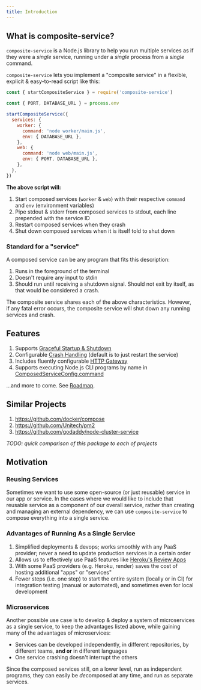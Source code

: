 ```yaml
---
title: Introduction
---
```


## What is composite-service?

`composite-service` is a Node.js library
to help you run multiple services as if they were a *single* service,
running under a *single* process from a *single* command.

`composite-service` lets you implement a "composite service"
in a flexible, explicit & easy-to-read script like this:

```js
const { startCompositeService } = require('composite-service')

const { PORT, DATABASE_URL } = process.env

startCompositeService({
  services: {
    worker: {
      command: 'node worker/main.js',
      env: { DATABASE_URL },
    },
    web: {
      command: 'node web/main.js',
      env: { PORT, DATABASE_URL },
    },
  },
})
```

**The above script will:**

1. Start composed services (`worker` & `web`) with their respective `command` and `env` (environment variables)
2. Pipe stdout & stderr from composed services to stdout, each line prepended with the service ID
3. Restart composed services when they crash
4. Shut down composed services when it is itself told to shut down

### Standard for a "service"

A composed service can be any program that fits this description:

1. Runs in the foreground of the terminal
2. Doesn't require any input to stdin
3. Should run until receiving a shutdown signal. Should not exit by itself, as that would be considered a crash.

The composite service shares each of the above characteristics.
However, if any fatal error occurs, the composite service will shut down any running services and crash.

## Features

1. Supports [Graceful Startup & Shutdown](guides/graceful-startup-shutdown.md)
2. Configurable [Crash Handling](guides/crash-handling.md) (default is to just restart the service)
3. Includes fluently configurable [HTTP Gateway](guides/http-gateway.md)
4. Supports executing Node.js CLI programs by name in [ComposedServiceConfig.command](api/composite-service.composedserviceconfig.command.md)

...and more to come. See [Roadmap](roadmap.md).

## Similar Projects

1. https://github.com/docker/compose
2. https://github.com/Unitech/pm2
3. https://github.com/godaddy/node-cluster-service

*TODO: quick comparison of this package to each of projects*

## Motivation

### Reusing Services

Sometimes we want to use some open-source (or just reusable) service in our app or service.
In the cases where we would like to include that reusable service as a component of our overall service,
rather than creating and managing an external dependency,
we can use `composite-service` to compose everything into a single service.

### Advantages of Running As a Single Service

1. Simplified deployments & devops; works smoothly with any PaaS provider; never a need to update production services in a certain order
2. Allows us to effectively use PaaS features like [Heroku's Review Apps](https://devcenter.heroku.com/articles/github-integration-review-apps)
3. With some PaaS providers (e.g. Heroku, render) saves the cost of hosting additional "apps" or "services"
4. Fewer steps (i.e. one step) to start the entire system (locally or in CI) for integration testing (manual or automated), and sometimes even for local development

### Microservices

Another possible use case is to develop & deploy a system of microservices as a single service,
to keep the advantages listed above, while gaining many of the advantages of microservices:
- Services can be developed independently, in different repositories, by different teams, **and or** in different languages
- One service crashing doesn't interrupt the others

Since the composed services still, on a lower level, run as independent programs,
they can easily be *de*composed at any time,
and run as separate services.
